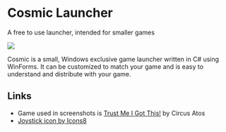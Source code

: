 # Cosmic Launcher

A free to use launcher, intended for smaller games

![](https://i.ibb.co/RgTcKm1/Launcher-Screenshot.png)

Cosmic is a small, Windows exclusive game launcher written in C# using WinForms. It can be customized to match your game and is easy to understand and distribute with your game.

## Links

 - Game used in screenshots is [Trust Me I Got This!](https://circusatos.itch.io/trust-me-i-got-this) by Circus Atos
 - [Joystick icon by Icons8](https://icons8.com/icon/79960/joystick)